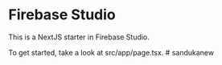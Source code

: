 # Firebase Studio

This is a NextJS starter in Firebase Studio.

To get started, take a look at src/app/page.tsx.
#   s a n d u k a n e w  
 